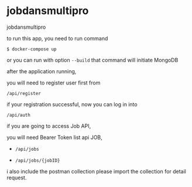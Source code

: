 # jobdansmultipro
jobdansmultipro


to run this app,
you need to run command

```
$ docker-compose up
```

or you can run with option ```--build```
that command will initiate MongoDB

after the application running,

you will need to register user first from

`/api/register`

if your registration successful,
now you can log in into

`/api/auth`


if you are going to access Job API,

you will need Bearer Token
list api JOB,

- `/api/jobs`

- `/api/jobs/{jobID}`


i also include the postman collection
please import the collection for detail request.
